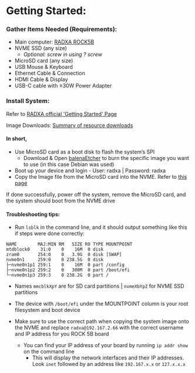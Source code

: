 # Getting Started:

### Gather Items Needed (Requirements):
- Main computer: [RADXA ROCK5B](https://radxa.com/products/rock5/5b/#documentation)
- NVME SSD (any size)
  - _Optional: screw in using ? screw_
- MicroSD card (any size)
- USB Mouse & Keyboard
- Ethernet Cable & Connection
- HDMI Cable & Display
- USB-C cable with ≥30W Power Adapter

### Install System:
Refer to [RADXA official 'Getting Started' Page](https://docs.radxa.com/en/rock5/rock5b/getting-started)

Image Downloads: [Summary of resource downloads](https://docs.radxa.com/en/rock5/rock5b/download)

#### In short, 
- Use MicroSD card as a boot disk to flash the system’s SPI
  - Download & Open [balenaEtcher](https://etcher.balena.io/#download-etcher) to burn the specific image you want to use (in this case Debian was used)
- Boot up your device and login - User: radxa | Password: radxa
- Copy the Image file from the MicroSD card into the NVME. Refer to [this page](https://docs.radxa.com/en/rock5/rock5b/getting-started/install-os/nvme)

If done successfully, power off the system, remove the MicroSD card, and the system should boot from the NVME drive

#### Troubleshooting tips:
- Run `lsblk` in the command line, and it should output something like this if steps were done correctly:
```
NAME        MAJ:MIN RM   SIZE RO TYPE MOUNTPOINT
mtdblock0    31:0    0    16M  0 disk 
zram0       254:0    0   3.9G  0 disk [SWAP]
nvme0n1     259:0    0 238.5G  0 disk 
├─nvme0n1p1 259:1    0    16M  0 part /config
├─nvme0n1p2 259:2    0   300M  0 part /boot/efi
└─nvme0n1p3 259:3    0 238.2G  0 part /
```
  - Names `mmcblkXpY` are for SD card partitions | `nvmeXbYpZ` for NVME SSD partitions
  - The device with `/boot/efi` under the MOUNTPOINT column is your root filesystem and boot device

- Make sure to use the correct path when copying the system image onto the NVME and replace `radxa@192.167.2.66` with the correct username and IP address for you ROCK 5B board
  - You can find your IP address of your board by running `ip addr show` on the command line
    - This will display the network interfaces and their IP addresses. Look `inet` followed by an address like `192.167.x.x` or `127.x.x.x`




